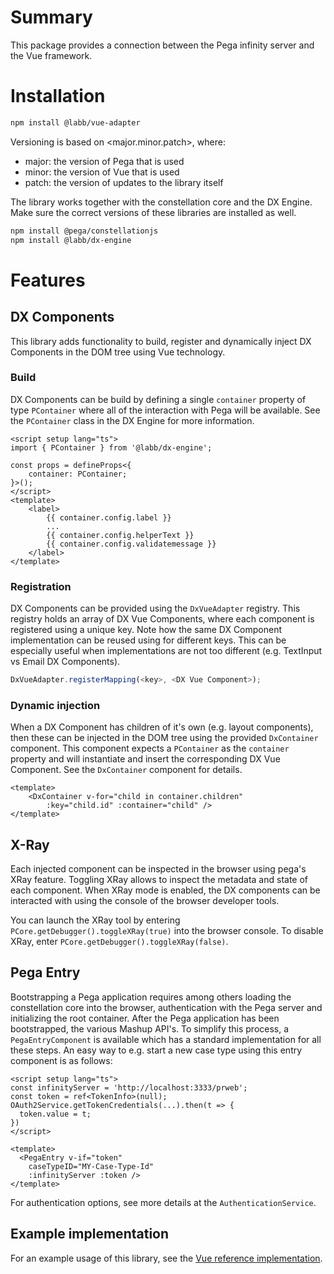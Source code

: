 # Summary

This package provides a connection between the Pega infinity server and the Vue framework.

# Installation

```bash
npm install @labb/vue-adapter
```

Versioning is based on <major.minor.patch>, where:

- major: the version of Pega that is used
- minor: the version of Vue that is used
- patch: the version of updates to the library itself

The library works together with the constellation core and the DX Engine. Make sure the correct versions of these libraries are installed as well.

```bash
npm install @pega/constellationjs
npm install @labb/dx-engine
```

# Features

## DX Components

This library adds functionality to build, register and dynamically inject DX Components in the DOM tree using Vue technology.

### Build

DX Components can be build by defining a single `container` property of type `PContainer` where all of the interaction with Pega will be available. See the `PContainer` class in the DX Engine for more information.

```Vue
<script setup lang="ts">
import { PContainer } from '@labb/dx-engine';

const props = defineProps<{
    container: PContainer;
}>();
</script>
<template>
    <label>
        {{ container.config.label }}
        ...
        {{ container.config.helperText }}
        {{ container.config.validatemessage }}
    </label>
</template>
```

### Registration

DX Components can be provided using the `DxVueAdapter` registry. This registry holds an array of DX Vue Components, where each component is registered using a unique key. Note how the same DX Component implementation can be reused using for different keys. This can be especially useful when implementations are not too different (e.g. TextInput vs Email DX Components).

```TypeScript
DxVueAdapter.registerMapping(<key>, <DX Vue Component>);
```

### Dynamic injection

When a DX Component has children of it's own (e.g. layout components), then these can be injected in the DOM tree using the provided `DxContainer` component. This component expects a `PContainer` as the `container` property and will instantiate and insert the corresponding DX Vue Component. See the `DxContainer` component for details.

```Vue
<template>
    <DxContainer v-for="child in container.children"
        :key="child.id" :container="child" />
</template>
```

## X-Ray

Each injected component can be inspected in the browser using pega's XRay feature. Toggling XRay allows to inspect the metadata and state of each component. When XRay mode is enabled, the DX components can be interacted with using the console of the browser developer tools.

You can launch the XRay tool by entering `PCore.getDebugger().toggleXRay(true)` into the browser console. To disable XRay, enter `PCore.getDebugger().toggleXRay(false)`.

## Pega Entry

Bootstrapping a Pega application requires among others loading the constellation core into the browser, authentication with the Pega server and initializing the root container. After the Pega application has been bootstrapped, the various Mashup API's. To simplify this process, a `PegaEntryComponent` is available which has a standard implementation for all these steps. An easy way to e.g. start a new case type using this entry component is as follows:

```Vue
<script setup lang="ts">
const infinityServer = 'http://localhost:3333/prweb';
const token = ref<TokenInfo>(null);
OAuth2Service.getTokenCredentials(...).then(t => {
  token.value = t;
})
</script>

<template>
  <PegaEntry v-if="token"
    caseTypeID="MY-Case-Type-Id"
    :infinityServer :token />
</template>
```

For authentication options, see more details at the `AuthenticationService`.

## Example implementation

For an example usage of this library, see the [Vue reference implementation](https://github.com/labbltd/constellation-vue-reference).
